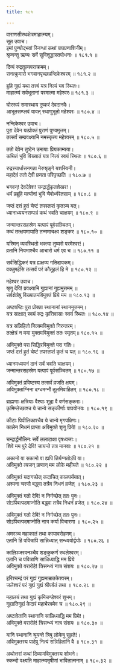 ```yaml
---
title: १८१

---
```

वाराणसीस्थक्षेत्रमाहात्म्यम्।  
सूत उवाच।  
इमां पुण्योद्भवां स्निग्धां कथां पापप्रणाशिनीम्।  
श्रृण्वन्तु ऋष्यः सर्वे सुविशुद्धास्तपोधनाः ॥ १८१.१ ॥  
  
दिव्यं रुद्रतुल्यपराक्रमम्।  
सनत्कुमारो भगवानपृच्छन्नन्दिकेश्वरम् ॥ १८१.२ ॥  
  
ब्रुहि गुह्यं यथा तत्त्वं यत्र नित्यं भव स्थितः।  
माहात्म्यं सर्वभूतानां परमात्मा महेश्वरः॥ १८१.३ ॥  
  
घोररूपं समास्थाय दुष्करं देवदानवैः।  
आभूतसम्प्लवं यावत् स्थाणुभूतो महेश्वरः ॥ १८०.४ ॥  
  
नन्दिकेश्वर उवाच।  
पुरा देवेन यत्प्रोक्तं पुराणं पुण्यमुत्तम्।  
तत्सर्वं सम्प्रवक्ष्यामि नमस्कृत्य महेश्वरम् ॥ १८०.५ ॥  
  
ततो देवेन तुष्टेन उमायाः प्रियकाम्यया।  
कथितं भुवि विख्यातं यत्र नित्यं स्वयं स्थितः ॥ १८०.६ ॥  
  
रुद्रस्यार्धासनगता मेरुश्रृङ्गे यशस्विनी।  
महादेवं ततो देवी प्रणता परिपृच्छति ॥ १८०.७ ॥  
  
भगवन्! देवदेवेश! चन्द्रार्द्धकृतशेखर!।  
धर्मं प्रब्रूहि मर्त्यानां भुवि चैवोर्ध्वरेतसाम् ॥ १८०.८ ॥  
  
जप्तं दत्तं हुतं चेष्टं तपस्तप्तं कृतञ्च यत्।  
ध्यानाध्ययनसम्पन्नं कथं भवति चाक्षयम् ॥ १८०.९ ॥  
  
जन्मान्तरसहस्रेण यत्पापं पूर्वसञ्चितम्।  
कथं तत्क्षयमायाति तन्ममाचक्ष्व शङ्कर ॥ १८०.१० ॥  
  
यस्मिन् व्यवस्थितो भक्त्या तुष्यसे परमेश्वर!।  
व्रतानि नियमाश्चैव आचारो धर्म एव च ॥ १८०.११ ॥  
  
सर्वसिद्धिकरं यत्र ह्यक्षय्य गतिदायकम्।  
वक्तुमर्हसि तत्सर्वं परं कौतूहलं हि मे ॥ १८०.१२ ॥  
  
महेश्वर उवाच।  
श्रृणु देवि! प्रवक्ष्यामि गुह्यानां गुह्यमुत्तमम् ॥  
सर्वक्षेत्रेषु विख्यातमविमुक्तं प्रिये मम ॥ १८०.१३ ॥  
  
अष्टषष्टिः पुरा प्रोक्ता स्थानानां स्थानमुत्तमम्।  
यत्र साक्षात् स्वयं रुद्रः कृत्तिवासाः स्वयं स्थितः ॥ १८०.१४ ॥  
  
यत्र सन्निहितो नित्यमविमुक्ते निरन्तरम्।  
तत्क्षेत्रं न मया मुक्तमविमुक्तं ततः स्मृतम्॥ १८०.१५ ॥  
  
अविमुक्ते परा सिद्धिरविमुक्ते परा गतिः।  
जप्तं दत्तं हुतं चेष्टं तपस्तप्तं कृतं च यत् ॥ १८०.१६ ॥  
  
ध्यानमध्ययनं दानं सर्वं भवति चाक्षयम्।  
जन्मान्तरसहस्रेण यत्पापं पूर्वसञ्चितम् ॥ १८०.१७ ॥  
  
अविमुक्तं प्रविष्टस्य तत्सर्वं व्रजति क्षयम्।  
अविमुक्ताग्निना दग्धमग्नौ तूलमिवाहितम् ॥ १८०.१८ ॥  
  
ब्राह्मणाः क्षत्रियाः वैश्याः शूद्रा वै वर्णसङ्कराः।  
कृमिम्लेच्छाश्च ये चान्ये सङ्कीर्णाः पापयोनयः ॥ १८०.१९ ॥  
  
कीटाः पिपीलिकाश्चैव ये चान्ये मृगपक्षिणः।  
कालेन निधनं प्राप्ता अविमुक्ते शृणु प्रिये! ॥ १८०.२० ॥  
  
चन्द्रार्द्धमौलिनः सर्वे ललाटाक्षा वृषध्वजाः।  
शिवे मम पुरे देवि! जायन्ते तत्र मानवाः ॥ १८०.२१ ॥  
  
अकामो वा सकामो वा ह्यपि तिर्यग्गतोऽपि वा।  
अविमुक्ते त्यजन् प्राणान् मम लोके महीयते ॥ १८०.२२ ॥  
  
अविमुक्तं यदागच्छेत् कदाचित् कालपर्ययात्।  
अश्मना चरणौ बद्ध्वा तत्रैव निधनं व्रजेत् ॥ १८०.२३ ॥  
  
अविमुक्तं गतो देवि! न निर्गच्छेत् ततः पुनः।  
सोऽपिबत्पदमाप्नोति बद्ध्वा तत्रैव निधनं व्रजेत् ॥ १८०.२४ ॥  
  
अविमुक्तं गतो देवि! न निर्गच्छेत् ततः पुनः।  
सोऽपिबत्पदमाप्नोति नात्र कर्या विचारणा ॥ १८०.२५ ॥  
  
अमरञ्च महाकालं तथा कायावरोहणम्।  
एतानि हि पवित्रापि सान्निध्यात् सन्ध्ययोर्द्वयोः ॥ १८०.२६ ॥  
  
कालिञ्जरवनञ्चैव शङ्कुकर्णं स्थलेश्वरम्।  
एतानि च पवित्राणि सान्निध्याद्धि मम प्रिये  
अविमुक्ते वरारोहे! त्रिसन्ध्यं नात्र संशयः ॥ १८०.२७ ॥  
  
इरिश्चन्द्रं परं गुह्यं गुह्यमाम्रातकेश्वरम्।  
जलेश्वरं परं गुह्यं गुह्यं श्रीपर्वतं तथा ॥ १८०.२८ ॥  
  
महालयं तथा गुह्यं कृमिचण्डेश्वरं शुभम्।  
गुह्यातिगुह्यं केदारं महाभैरवमेव च ॥ १८०.२९ ॥  
  
अष्टावेतानि स्थानानि सान्निध्याद्धि मम प्रिये!।  
अविमुक्ते वरारोहे! त्रिसन्ध्यं नात्र संशयः ॥ १८०.३० ॥  
  
यानि स्थानानि श्रूयन्ते त्रिषु लोकेषु सुव्रते!।  
अविमुक्तस्य पादेषु नित्यं सन्निहितानि वै ॥ १८०.३१ ॥  
  
अथोत्तरां कथां दिव्यामविमुक्तस्य शोभने।  
स्कन्दो वक्ष्यति माहात्म्यमृषीणां भावितात्मनाम् ॥ १८०.३२ ॥